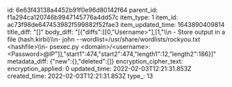 id: 6e63f43138a4452b91f0e96d80142f64
parent_id: f1a294ca120746b9947145776a4dd57c
item_type: 1
item_id: ac73f98de647453982f599882f52fae3
item_updated_time: 1643890409814
title_diff: "[]"
body_diff: "[{\"diffs\":[[0,\"Username&gt;\"],[1,\"\\\n    - Store output in a file (hash.kirbi)\\\n- john --wordlist=/usr/share/wordlists/rockyou.txt &lt;hashfile&gt;\\\n- psexec.py &lt;domain&gt;/&lt;username&gt;:&lt;Password&gt;@IP\"]],\"start1\":474,\"start2\":474,\"length1\":12,\"length2\":186}]"
metadata_diff: {"new":{},"deleted":[]}
encryption_cipher_text: 
encryption_applied: 0
updated_time: 2022-02-03T12:21:31.853Z
created_time: 2022-02-03T12:21:31.853Z
type_: 13
